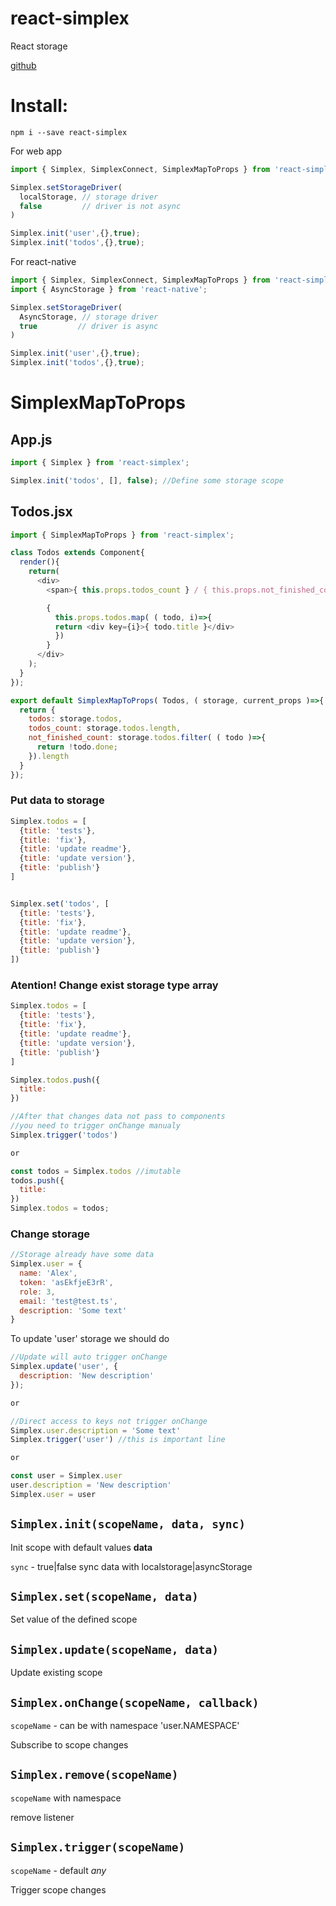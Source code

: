 # react-simplex
React storage


 [github](https://github.com/bumkaka/react-simplex)


# Install:
```
npm i --save react-simplex
```

For web app
```javascript
import { Simplex, SimplexConnect, SimplexMapToProps } from 'react-simplex';

Simplex.setStorageDriver(
  localStorage, // storage driver
  false         // driver is not async
)

Simplex.init('user',{},true);
Simplex.init('todos',{},true);

```


For react-native
```javascript
import { Simplex, SimplexConnect, SimplexMapToProps } from 'react-simplex';
import { AsyncStorage } from 'react-native';

Simplex.setStorageDriver(
  AsyncStorage, // storage driver
  true         // driver is async
)

Simplex.init('user',{},true);
Simplex.init('todos',{},true);

```
# SimplexMapToProps

## App.js

```javascript
import { Simplex } from 'react-simplex';

Simplex.init('todos', [], false); //Define some storage scope
```


## Todos.jsx
```javascript
import { SimplexMapToProps } from 'react-simplex';

class Todos extends Component{
  render(){
    return(
      <div>
        <span>{ this.props.todos_count } / { this.props.not_finished_count }</span>

        {
          this.props.todos.map( ( todo, i)=>{
          return <div key={i}>{ todo.title }</div>
          })
        }
      </div>
    );
  }
});

export default SimplexMapToProps( Todos, ( storage, current_props )=>{
  return {
    todos: storage.todos,
    todos_count: storage.todos.length,
    not_finished_count: storage.todos.filter( ( todo )=>{
      return !todo.done;
    }).length
  }
});
```


### Put data to storage

```javascript
Simplex.todos = [
  {title: 'tests'},
  {title: 'fix'},
  {title: 'update readme'},
  {title: 'update version'},
  {title: 'publish'}
]


Simplex.set('todos', [
  {title: 'tests'},
  {title: 'fix'},
  {title: 'update readme'},
  {title: 'update version'},
  {title: 'publish'}
])
```
### Atention! Change exist storage type array
```javascript
Simplex.todos = [
  {title: 'tests'},
  {title: 'fix'},
  {title: 'update readme'},
  {title: 'update version'},
  {title: 'publish'}
]

Simplex.todos.push({
  title:
})

//After that changes data not pass to components
//you need to trigger onChange manualy
Simplex.trigger('todos')

or

const todos = Simplex.todos //imutable
todos.push({
  title:
})
Simplex.todos = todos;
```


### Change storage

```javascript
//Storage already have some data
Simplex.user = {
  name: 'Alex',
  token: 'asEkfjeE3rR',
  role: 3,
  email: 'test@test.ts',
  description: 'Some text'
}
```

To update 'user' storage we should do

```javascript
//Update will auto trigger onChange
Simplex.update('user', {
  description: 'New description'
});

or

//Direct access to keys not trigger onChange
Simplex.user.description = 'Some text'
Simplex.trigger('user') //this is important line

or

const user = Simplex.user
user.description = 'New description'
Simplex.user = user

```

## `Simplex.init(scopeName, data, sync)`
Init scope with default values **data**

`sync` - true|false  sync data with localstorage|asyncStorage


## `Simplex.set(scopeName, data)`

Set value of the defined scope

## `Simplex.update(scopeName, data)`

Update existing scope

## `Simplex.onChange(scopeName, callback)`

`scopeName` - can be with namespace 'user.NAMESPACE'

Subscribe to scope changes

## `Simplex.remove(scopeName)`

`scopeName` with namespace

remove listener 

## `Simplex.trigger(scopeName)`

`scopeName` - default *any*

Trigger scope changes